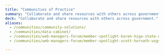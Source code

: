 ```yaml
---
title: "Communities of Practice"
summary: "Collaborate and share resources with others across government."
deck: "Collaborate and share resources with others across government."
aliases:
  - /communities/community-solutions/
  - /communities/data-cabinet/
  - /communities/web-managers-forum/member-spotlight-karen-higa-state-of-hawaii/
  - /communities/web-managers-forum/member-spotlight-scott-horvath-usgs/

---
```

